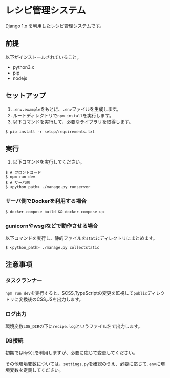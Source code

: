 # レシピ管理システム

[Django](https://github.com/django/django) 1.x を利用したレシピ管理システムです。

## 前提
以下がインストールされていること。

- python3.x
- pip
- nodejs

## セットアップ

1. `.env.example`をもとに、`.env`ファイルを生成します。
2. ルートディレクトリで`npm install`を実行します。
3. 以下コマンドを実行して、必要なライブラリを取得します。

```
$ pip install -r setup/requirements.txt
```

## 実行

1. 以下コマンドを実行してください。

```
$ # フロントコード
$ npm run dev
$ # サーバ側
$ <python_path> ./manage.py runserver
```

### サーバ側でDockerを利用する場合

```
$ docker-compose build && docker-compose up
```

### gunicornやwsgiなどで動作させる場合

以下コマンドを実行し、静的ファイルを`static`ディレクトリにまとめます。

```
$ <python_path> ./manage.py collectstatic
```

## 注意事項

### タスクランナー

`npm run dev`を実行すると、SCSS,TypeScriptの変更を監視して`public`ディレクトリに変換後のCSS,JSを出力します。

### ログ出力

環境変数`LOG_DIR`の下に`recipe.log`というファイル名で出力します。

### DB接続

初期では`MySQL`を利用しますが、必要に応じて変更してください。

その他環境変数については、`settings.py`を確認のうえ、必要に応じて`.env`に環境変数を定義してください。
